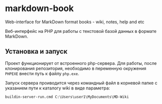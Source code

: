 # markdown-book

Web-interface for MarkDown format books - wiki, notes, help and etc

Веб-интерфейс на PHP для работы с текстовой базой данных в формате MarkDown.

## Установка и запуск

Проект функционирует от встроенного php-сервера. Для работы, после клонирования репозитория, необходимо в переменную окружения ``PHPEXE`` внести путь к файлу ``php.exe``.

Запуск сервера проиводится через командный файл в корневой папке с указанием пути к каталогу wiki в виде параметра:

```dos
buildin-server-run.cmd C:\Users\user1\MyDocuments\MD-Wiki
```

